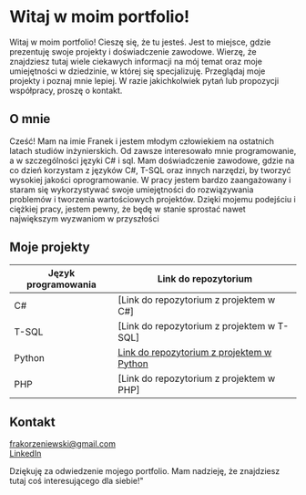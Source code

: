 # Witaj w moim portfolio!

Witaj w moim portfolio! Cieszę się, że tu jesteś. Jest to miejsce, gdzie prezentuję swoje projekty i doświadczenie zawodowe. Wierzę, że znajdziesz tutaj wiele ciekawych informacji na mój temat oraz moje umiejętności w dziedzinie, w której się specjalizuję. Przeglądaj moje projekty i poznaj mnie lepiej. W razie jakichkolwiek pytań lub propozycji współpracy, proszę o kontakt.

## O mnie

Cześć! Mam na imie Franek i jestem młodym człowiekiem na ostatnich latach studiów inżynierskich. Od zawsze interesowało mnie programowanie, a w szczególności języki C# i sql. Mam doświadczenie zawodowe, gdzie na co dzień korzystam z języków C#, T-SQL oraz innych narzędzi, by tworzyć wysokiej jakości oprogramowanie. W pracy jestem bardzo zaangażowany i staram się wykorzystywać swoje umiejętności do rozwiązywania problemów i tworzenia wartościowych projektów. Dzięki mojemu podejściu i ciężkiej pracy, jestem pewny, że będę w stanie sprostać nawet największym wyzwaniom w przyszłości

## Moje projekty

| Język programowania | Link do repozytorium |
| -------------------|----------------------|
| C#                  | [Link do repozytorium z projektem w C#] |
| T-SQL               | [Link do repozytorium z projektem w T-SQL] |
| Python              | [Link do repozytorium z projektem w Python](https://github.com/Frakor98/Python) |
| PHP                 | [Link do repozytorium z projektem w PHP] |


## Kontakt

[frakorzeniewski@gmail.com](mailto:frakorzeniewski@gmail.com)<br>
[LinkedIn](https://www.linkedin.com/in/franciszek-korzeniewski-3906a6173/)


Dziękuję za odwiedzenie mojego portfolio. Mam nadzieję, że znajdziesz tutaj coś interesującego dla siebie!"

